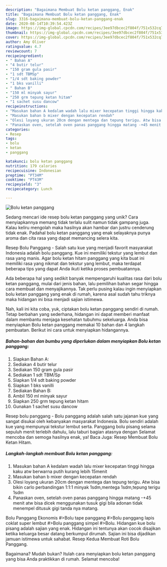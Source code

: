 ```yaml
---
description: "Bagaimana Membuat Bolu ketan panggang, Enak"
title: "Bagaimana Membuat Bolu ketan panggang, Enak"
slug: 3316-bagaimana-membuat-bolu-ketan-panggang-enak
date: 2020-08-14T10:39:54.423Z
image: https://img-global.cpcdn.com/recipes/3ee97dbcec2f804f/751x532cq70/bolu-ketan-panggang-foto-resep-utama.jpg
thumbnail: https://img-global.cpcdn.com/recipes/3ee97dbcec2f804f/751x532cq70/bolu-ketan-panggang-foto-resep-utama.jpg
cover: https://img-global.cpcdn.com/recipes/3ee97dbcec2f804f/751x532cq70/bolu-ketan-panggang-foto-resep-utama.jpg
author: Amy Oliver
ratingvalue: 4.7
reviewcount: 7
recipeingredient:
- " Bahan A"
- "4 butir telur"
- "150 gram gula pasir"
- "1 sdt TBMSp"
- "1/4 sdt baking powder"
- "1 bks vanilli"
- " Bahan B"
- "150 ml minyak sayur"
- "250 grm tepung ketan hitam"
- "1 sachet susu dancow"
recipeinstructions:
- "Masukan bahan A kedalam wadah lalu mixer kecepatan tinggi hingga kaku atw berwarna putih kurang lebih 15menit"
- "Masukan bahan b mixer dengan kecepatan rendah"
- "Olesi loyang ukuran 20cm dengan mentega dan tepung terigu. Atw bisa bikin carlo perbandingan 1:1:1 minyak 1sdm,mentega 1sdm,tepung terigu 1sdm"
- "Panaskan oven, setelah oven panas panggang hingga matang -+45 menit atw bisa dicek menggunakan tusuk gigi bila adonan tidak menempel ditusuk gigi tanda nya matang."
categories:
- Resep
tags:
- bolu
- ketan
- panggang

katakunci: bolu ketan panggang 
nutrition: 179 calories
recipecuisine: Indonesian
preptime: "PT34M"
cooktime: "PT43M"
recipeyield: "3"
recipecategory: Lunch

---
```



![Bolu ketan panggang](https://img-global.cpcdn.com/recipes/3ee97dbcec2f804f/751x532cq70/bolu-ketan-panggang-foto-resep-utama.jpg)

Sedang mencari ide resep bolu ketan panggang yang unik? Cara menyiapkannya memang tidak terlalu sulit namun tidak gampang juga. Kalau keliru mengolah maka hasilnya akan hambar dan justru cenderung tidak enak. Padahal bolu ketan panggang yang enak selayaknya punya aroma dan cita rasa yang dapat memancing selera kita.

Resep Bolu Panggang - Salah satu kue yang menjadi favorit masyarakat Indonesia adalah bolu panggang. Kue ini memiliki tekstur yang lembut dan rasa yang manis. Agar bolu ketan hitam panggang yang kita buat ini memiliki rasa yang nikmat dan tekstur yang lembut, maka terdapat beberapa tips yang dapat Anda ikuti ketika proses pembuatannya.

Ada beberapa hal yang sedikit banyak mempengaruhi kualitas rasa dari bolu ketan panggang, mulai dari jenis bahan, lalu pemilihan bahan segar hingga cara membuat dan menyajikannya. Tak perlu pusing kalau ingin menyiapkan bolu ketan panggang yang enak di rumah, karena asal sudah tahu triknya maka hidangan ini bisa menjadi sajian istimewa.


Nah, kali ini kita coba, yuk, ciptakan bolu ketan panggang sendiri di rumah. Tetap berbahan yang sederhana, hidangan ini dapat memberi manfaat dalam membantu menjaga kesehatan tubuhmu sekeluarga. Anda bisa menyiapkan Bolu ketan panggang memakai 10 bahan dan 4 langkah pembuatan. Berikut ini cara untuk menyiapkan hidangannya.

<!--inarticleads1-->

##### Bahan-bahan dan bumbu yang diperlukan dalam menyiapkan Bolu ketan panggang:

1. Siapkan  Bahan A:
1. Sediakan 4 butir telur
1. Sediakan 150 gram gula pasir
1. Sediakan 1 sdt TBM/Sp
1. Siapkan 1/4 sdt baking powder
1. Siapkan 1 bks vanilli
1. Sediakan  Bahan B:
1. Ambil 150 ml minyak sayur
1. Siapkan 250 grm tepung ketan hitam
1. Gunakan 1 sachet susu dancow


Resep bolu panggang - Bolu panggang adalah salah satu jajanan kue yang sangat disukai oleh kebanyakan masyarakat Indonesia. Bolu sendiri adalah kue yang mempunyai tekstur lembut serta. Panggang bolu pisang selama sepuluh menit terlebih dahulu, lalu taburi bagian atasnya dengan Selamat mencoba dan semoga hasilnya enak, ya! Baca Juga: Resep Membuat Bolu Ketan Hitam. 

<!--inarticleads2-->

##### Langkah-langkah membuat Bolu ketan panggang:

1. Masukan bahan A kedalam wadah lalu mixer kecepatan tinggi hingga kaku atw berwarna putih kurang lebih 15menit
1. Masukan bahan b mixer dengan kecepatan rendah
1. Olesi loyang ukuran 20cm dengan mentega dan tepung terigu. Atw bisa bikin carlo perbandingan 1:1:1 minyak 1sdm,mentega 1sdm,tepung terigu 1sdm
1. Panaskan oven, setelah oven panas panggang hingga matang -+45 menit atw bisa dicek menggunakan tusuk gigi bila adonan tidak menempel ditusuk gigi tanda nya matang.


Bolu Panggang Ekonomis #&gt;Bolu tape panggang #&gt;Bolu panggang lapis coklat super lembut #&gt;Bolu panggang simpel #&gt;Bolu. Hidangan kue bolu pisang adalah sajian yang enak. Hidangan ini tentunya akan cocok disajikan ketika keluarga besar datang berkumpul dirumah. Sajian ini bisa dijadikan jamuan istimewa untuk sahabat. Resep Kedua Membuat Roti Bolu Panggang. 

Bagaimana? Mudah bukan? Itulah cara menyiapkan bolu ketan panggang yang bisa Anda praktikkan di rumah. Selamat mencoba!
